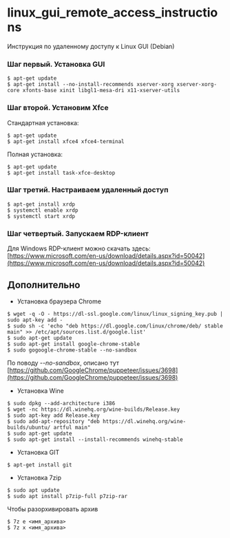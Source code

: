 # linux_gui_remote_access_instructions
Инструкция по удаленному доступу к Linux GUI (Debian)

### Шаг первый. Установка GUI

```
$ apt-get update
$ apt-get install --no-install-recommends xserver-xorg xserver-xorg-core xfonts-base xinit libgl1-mesa-dri x11-xserver-utils
```

### Шаг второй. Установим Xfce

Стандартная установка:
```
$ apt-get update
$ apt-get install xfce4 xfce4-terminal
```
Полная установка:

```
$ apt-get update
$ apt-get install task-xfce-desktop
```

### Шаг третий. Настраиваем удаленный доступ

```
$ apt-get install xrdp
$ systemctl enable xrdp
$ systemctl start xrdp
```

### Шаг четвертый. Запускаем RDP-клиент

Для Windows RDP-клиент можно скачать здесь: [https://www.microsoft.com/en-us/download/details.aspx?id=50042](https://www.microsoft.com/en-us/download/details.aspx?id=50042)

## Дополнительно

* Установка браузера Chrome

```
$ wget -q -O - https://dl-ssl.google.com/linux/linux_signing_key.pub | sudo apt-key add - 
$ sudo sh -c 'echo "deb https://dl.google.com/linux/chrome/deb/ stable main" >> /etc/apt/sources.list.d/google.list'
$ sudo apt-get update
$ sudo apt-get install google-chrome-stable
$ sudo gogoogle-chrome-stable --no-sandbox
```

По поводу *--no-sandbox*, описано тут [https://github.com/GoogleChrome/puppeteer/issues/3698](https://github.com/GoogleChrome/puppeteer/issues/3698)

* Установка Wine

```
$ sudo dpkg --add-architecture i386
$ wget -nc https://dl.winehq.org/wine-builds/Release.key
$ sudo apt-key add Release.key
$ sudo add-apt-repository "deb https://dl.winehq.org/wine-builds/ubuntu/ artful main"
$ sudo apt-get update
$ sudo apt-get install --install-recommends winehq-stable
```
* Установка GIT

```
$ apt-get install git
```

* Установка 7zip

```
$ sudo apt update
$ sudo apt install p7zip-full p7zip-rar
```

Чтобы разорхивировать архив

```
$ 7z e <имя_архива>
$ 7z x <имя_архива>
```
